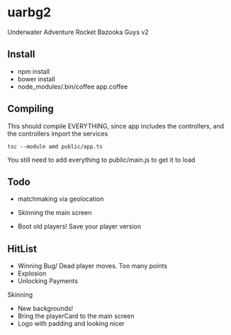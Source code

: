 uarbg2
======

Underwater Adventure Rocket Bazooka Guys v2


Install
-------

* npm install
* bower install
* node_modules/.bin/coffee app.coffee


Compiling
---------

This should compile EVERYTHING, since app includes the controllers, and the controllers import the services

    tsc --module amd public/app.ts

You still need to add everything to public/main.js to get it to load

Todo
----

* matchmaking via geolocation

* Skinning the main screen

* Boot old players! Save your player version



HitList
------
* Winning Bug/ Dead player moves. Too many points
* Explosion
* Unlocking Payments

Skinning
* New backgrounds!
* Bring the playerCard to the main screen
* Logo with padding and looking nicer
